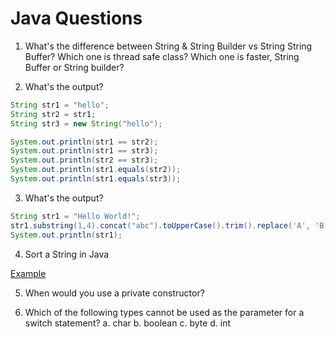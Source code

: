 # Java Questions

1. What's the difference between String & String Builder vs String String Buffer? Which one is thread safe class? Which one is faster, String Buffer or String builder?


2. What's the output?
```java
String str1 = "hello";
String str2 = str1;
String str3 = new String("hello");

System.out.println(str1 == str2);
System.out.println(str1 == str3);
System.out.println(str2 == str3);
System.out.println(str1.equals(str2));
System.out.println(str1.equals(str3));
```

3. What's the output?

```java
String str1 = "Hello World!";
str1.substring(1,4).concat("abc").toUpperCase().trim().replace('A', 'B');
System.out.println(str1);
```

4. Sort a String in Java

[Example](../java/SortAString.java)

5. When would you use a private constructor?

6. Which of the following types cannot be used as the parameter for a switch statement?
a. char
b. boolean
c. byte
d. int
